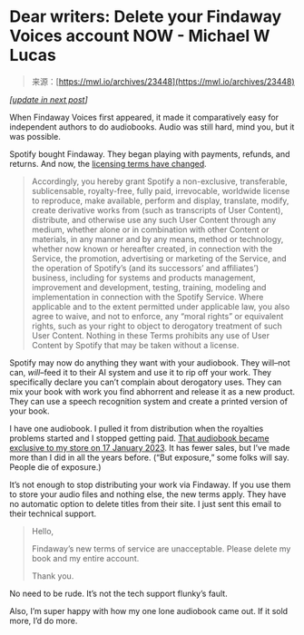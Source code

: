 <!--yml
category: 未分类
date: 2024-05-27 14:55:03
-->

# Dear writers: Delete your Findaway Voices account NOW - Michael W Lucas

> 来源：[https://mwl.io/archives/23448](https://mwl.io/archives/23448)

*[[update in next post](https://mwl.io/archives/23451)]*

When Findaway Voices first appeared, it made it comparatively easy for independent authors to do audiobooks. Audio was still hard, mind you, but it was possible.

Spotify bought Findaway. They began playing with payments, refunds, and returns. And now, the [licensing terms have changed](https://my.findawayvoices.com/terms-of-use).

> Accordingly, you hereby grant Spotify a non-exclusive, transferable, sublicensable, royalty-free, fully paid, irrevocable, worldwide license to reproduce, make available, perform and display, translate, modify, create derivative works from (such as transcripts of User Content), distribute, and otherwise use any such User Content through any medium, whether alone or in combination with other Content or materials, in any manner and by any means, method or technology, whether now known or hereafter created, in connection with the Service, the promotion, advertising or marketing of the Service, and the operation of Spotify’s (and its successors’ and affiliates’) business, including for systems and products management, improvement and development, testing, training, modeling and implementation in connection with the Spotify Service. Where applicable and to the extent permitted under applicable law, you also agree to waive, and not to enforce, any “moral rights” or equivalent rights, such as your right to object to derogatory treatment of such User Content. Nothing in these Terms prohibits any use of User Content by Spotify that may be taken without a license.

Spotify may now do anything they want with your audiobook. They will–not can, *will*–feed it to their AI system and use it to rip off your work. They specifically declare you can’t complain about derogatory uses. They can mix your book with work you find abhorrent and release it as a new product. They can use a speech recognition system and create a printed version of your book.

I have one audiobook. I pulled it from distribution when the royalties problems started and I stopped getting paid. [That audiobook became exclusive to my store on 17 January 2023](https://www.tiltedwindmillpress.com/product/audiosbs/). It has fewer sales, but I’ve made more than I did in all the years before. (“But exposure,” some folks will say. People die of exposure.)

It’s not enough to stop distributing your work via Findaway. If you use them to store your audio files and nothing else, the new terms apply. They have no automatic option to delete titles from their site. I just sent this email to their technical support.

> Hello,
> 
> Findaway’s new terms of service are unacceptable. Please delete my
> book and my entire account.
> 
> Thank you.

No need to be rude. It’s not the tech support flunky’s fault.

Also, I’m super happy with how my one lone audiobook came out. If it sold more, I’d do more.